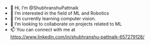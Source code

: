 - 👋 Hi, I’m @ShubhranshuPattnaik
- 👀 I’m interested in the field of ML and Robotics
- 🌱 I’m currently learning computer vision.
- 💞️ I’m looking to collaborate on projects related to ML
- 📫 You can connect with me at https://www.linkedin.com/in/shubhranshu-pattnaik-657279128/

